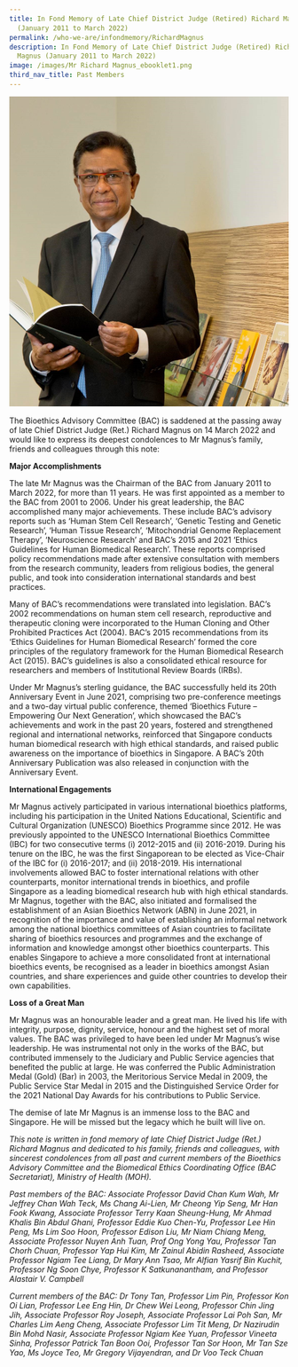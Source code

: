 ```yaml
---
title: In Fond Memory of Late Chief District Judge (Retired) Richard Magnus
  (January 2011 to March 2022)
permalink: /who-we-are/infondmemory/RichardMagnus
description: In Fond Memory of Late Chief District Judge (Retired) Richard
  Magnus (January 2011 to March 2022)
image: /images/Mr Richard Magnus_ebooklet1.png
third_nav_title: Past Members
---
```





![](/images/Mr%20Richard%20Magnus_upright1.jpg)

The Bioethics Advisory Committee (BAC) is saddened at the passing away of late Chief District Judge (Ret.) Richard Magnus on 14 March 2022 and would like to express its deepest condolences to Mr Magnus’s family, friends and colleagues through this note:

**Major Accomplishments**

The late Mr Magnus was the Chairman of the BAC from January 2011 to March 2022, for more than 11 years. He was first appointed as a member to the BAC from 2001 to 2006. Under his great leadership, the BAC accomplished many major achievements. These include BAC’s advisory reports such as ‘Human Stem Cell Research’, ‘Genetic Testing and Genetic Research’, ‘Human Tissue Research’, ‘Mitochondrial Genome Replacement Therapy’, ‘Neuroscience Research’ and BAC’s 2015 and 2021 ‘Ethics Guidelines for Human Biomedical Research’. These reports comprised policy recommendations made after extensive consultation with members from the research community, leaders from religious bodies, the general public, and took into consideration international standards and best practices.

Many of BAC’s recommendations were translated into legislation. BAC’s 2002 recommendations on human stem cell research, reproductive and therapeutic cloning were incorporated to the Human Cloning and Other Prohibited Practices Act (2004). BAC’s 2015 recommendations from its ‘Ethics Guidelines for Human Biomedical Research’ formed the core principles of the regulatory framework for the Human Biomedical Research Act (2015). BAC’s guidelines is also a consolidated ethical resource for researchers and members of Institutional Review Boards (IRBs).

Under Mr Magnus’s sterling guidance, the BAC successfully held its 20th Anniversary Event in June 2021, comprising two pre-conference meetings and a two-day virtual public conference, themed ‘Bioethics Future – Empowering Our Next Generation’, which showcased the BAC’s achievements and work in the past 20 years, fostered and strengthened regional and international networks, reinforced that Singapore conducts human biomedical research with high ethical standards, and raised public awareness on the importance of bioethics in Singapore. A BAC’s 20th Anniversary Publication was also released in conjunction with the Anniversary Event.

**International Engagements**

Mr Magnus actively participated in various international bioethics platforms, including his participation in the United Nations Educational, Scientific and Cultural Organization (UNESCO) Bioethics Programme since 2012. He was previously appointed to the UNESCO International Bioethics Committee (IBC) for two consecutive terms (i) 2012-2015 and (ii) 2016-2019. During his tenure on the IBC, he was the first Singaporean to be elected as Vice-Chair of the IBC for (i) 2016-2017; and (ii) 2018-2019. His international involvements allowed BAC to foster international relations with other counterparts, monitor international trends in bioethics, and profile Singapore as a leading biomedical research hub with high ethical standards. Mr Magnus, together with the BAC, also initiated and formalised the establishment of an Asian Bioethics Network (ABN) in June 2021, in recognition of the importance and value of establishing an informal network among the national bioethics committees of Asian countries to facilitate sharing of bioethics resources and programmes and the exchange of information and knowledge amongst other bioethics counterparts. This enables Singapore to achieve a more consolidated front at international bioethics events, be recognised as a leader in bioethics amongst Asian countries, and share experiences and guide other countries to develop their own capabilities.

**Loss of a Great Man**

Mr Magnus was an honourable leader and a great man. He lived his life with integrity, purpose, dignity, service, honour and the highest set of moral values. The BAC was privileged to have been led under Mr Magnus’s wise leadership. He was instrumental not only in the works of the BAC, but contributed immensely to the Judiciary and Public Service agencies that benefited the public at large. He was conferred the Public Administration Medal (Gold) (Bar) in 2003, the Meritorious Service Medal in 2009, the Public Service Star Medal in 2015 and the Distinguished Service Order for the 2021 National Day Awards for his contributions to Public Service.

The demise of late Mr Magnus is an immense loss to the BAC and Singapore. He will be missed but the legacy which he built will live on.

*This note is written in fond memory of late Chief District Judge (Ret.) Richard Magnus and dedicated to his family, friends and colleagues, with sincerest condolences from all past and current members of the Bioethics Advisory Committee and the Biomedical Ethics Coordinating Office (BAC Secretariat), Ministry of Health (MOH).*

*Past members of the BAC: Associate Professor David Chan Kum Wah, Mr Jeffrey Chan Wah Teck, Ms Chang Ai-Lien, Mr Cheong Yip Seng, Mr Han Fook Kwang, Associate Professor Terry Kaan Sheung-Hung, 
Mr Ahmad Khalis Bin Abdul Ghani, Professor Eddie Kuo Chen-Yu, Professor Lee Hin Peng, Ms Lim Soo Hoon, 
Professor Edison Liu, Mr Niam Chiang Meng, Associate Professor Nuyen Anh Tuan, Prof Ong Yong Yau, Professor Tan Chorh Chuan, Professor Yap Hui Kim, Mr Zainul Abidin Rasheed, Associate Professor Ngiam Tee Liang, Dr Mary Ann Tsao, Mr Alfian Yasrif Bin Kuchit, Professor Ng Soon Chye, Professor K Satkunanantham, and Professor Alastair V. Campbell*

*Current members of the BAC: Dr Tony Tan, Professor Lim Pin, Professor Kon Oi Lian, Professor Lee Eng Hin, Dr Chew Wei Leong, Professor Chin Jing Jih, Associate Professor Roy Joseph, Associate Professor Lai Poh San, Mr Charles Lim Aeng Cheng, Associate Professor Lim Tit Meng, Dr Nazirudin Bin Mohd Nasir, Associate Professor Ngiam Kee Yuan, 
Professor Vineeta Sinha, Professor Patrick Tan Boon Ooi, Professor Tan Sor Hoon, Mr Tan Sze Yao, Ms Joyce Teo, Mr Gregory Vijayendran, and Dr Voo Teck Chuan*